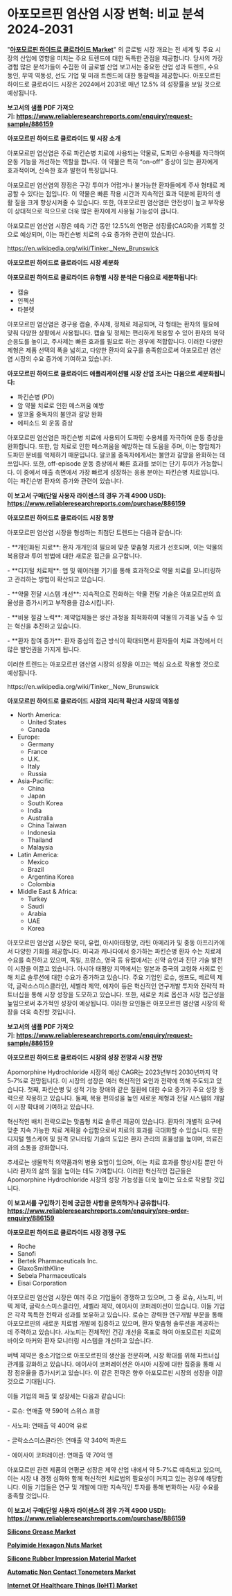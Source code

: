 <p><h1>아포모르핀 염산염 시장 변혁: 비교 분석 2024-2031</h1></p><p>"<strong><a href="https://www.reliableresearchreports.com/apomorphine-hydrochloride-r886159?utm_campaign=106&utm_medium=7&utm_source=Github&utm_content=ia&utm_term=11112024&utm_id=apomorphine-hydrochloride">아포모르핀 하이드로 클로라이드 Market</a></strong>" 의 글로벌 시장 개요는 전 세계 및 주요 시장의 산업에 영향을 미치는 주요 트렌드에 대한 독특한 관점을 제공합니다. 당사의 가장 경험 많은 분석가들이 수집한 이 글로벌 산업 보고서는 중요한 산업 성과 트렌드, 수요 동인, 무역 역동성, 선도 기업 및 미래 트렌드에 대한 통찰력을 제공합니다. 아포모르핀 하이드로 클로라이드 시장은 2024에서 2031로 매년 12.5% 의 성장률을 보일 것으로 예상됩니다.</p>
<p><strong>보고서의 샘플 PDF 가져오기:&nbsp;<a href="https://www.reliableresearchreports.com/enquiry/request-sample/886159?utm_campaign=106&utm_medium=7&utm_source=Github&utm_content=ia&utm_term=11112024&utm_id=apomorphine-hydrochloride">https://www.reliableresearchreports.com/enquiry/request-sample/886159</a></strong></p>
<p><strong>아포모르핀 하이드로 클로라이드 및 시장 소개</strong></p>
<p><p>아포모르핀 염산염은 주로 파킨슨병 치료에 사용되는 약물로, 도파민 수용체를 자극하여 운동 기능을 개선하는 역할을 합니다. 이 약물은 특히 “on-off” 증상이 있는 환자에게 효과적이며, 신속한 효과 발현이 특징입니다. </p><p>아포모르핀 염산염의 장점은 구강 투여가 어렵거나 불가능한 환자들에게 주사 형태로 제공할 수 있다는 점입니다. 이 약물은 빠른 작용 시간과 지속적인 효과 덕분에 환자의 생활 질을 크게 향상시켜줄 수 있습니다. 또한, 아포모르핀 염산염은 안전성이 높고 부작용이 상대적으로 적으므로 더욱 많은 환자에게 사용될 가능성이 큽니다. </p><p>아포모르핀 염산염 시장은 예측 기간 동안 12.5%의 연평균 성장률(CAGR)을 기록할 것으로 예상되며, 이는 파킨슨병 치료의 수요 증가와 관련이 있습니다.</p></p>
<p><a href="https://en.wikipedia.org/wiki/Tinker,_New_Brunswick?utm_campaign=106&utm_medium=7&utm_source=Github&utm_content=ia&utm_term=11112024&utm_id=apomorphine-hydrochloride">https://en.wikipedia.org/wiki/Tinker,_New_Brunswick</a></p>
<p><strong>아포모르핀 하이드로 클로라이드 시장 세분화</strong></p>
<p><strong>아포모르핀 하이드로 클로라이드 유형별 시장 분석은 다음으로 세분화됩니다:</strong></p>
<p><ul><li>캡슐</li><li>인젝션</li><li>타블렛</li></ul></p>
<p><p>아포모르핀 염산염은 경구용 캡슐, 주사제, 정제로 제공되며, 각 형태는 환자의 필요에 맞춰 다양한 상황에서 사용됩니다. 캡슐 및 정제는 편리하게 복용할 수 있어 환자의 복약 순응도를 높이고, 주사제는 빠른 효과를 필요로 하는 경우에 적합합니다. 이러한 다양한 제형은 제품 선택의 폭을 넓히고, 다양한 환자의 요구를 충족함으로써 아포모르핀 염산염 시장의 수요 증가에 기여하고 있습니다.</p></p>
<p><strong>아포모르핀 하이드로 클로라이드 애플리케이션별 시장 산업 조사는 다음으로 세분화됩니다:</strong></p>
<p><ul><li>파킨슨병 (PD)</li><li>암 약물 치료로 인한 메스꺼움 예방</li><li>알코올 중독자의 불안과 갈망 완화</li><li>에피소드 외 운동 증상</li></ul></p>
<p><p>아포모르핀 염산염은 파킨슨병 치료에 사용되어 도파민 수용체를 자극하여 운동 증상을 완화합니다. 또한, 암 치료로 인한 메스꺼움을 예방하는 데 도움을 주며, 이는 항암제가 도파민 분비를 억제하기 때문입니다. 알코올 중독자에게서는 불안과 갈망을 완화하는 데 쓰입니다. 또한, off-episode 운동 증상에서 빠른 효과를 보이는 단기 투여가 가능합니다. 이 중에서 매출 측면에서 가장 빠르게 성장하는 응용 분야는 파킨슨병 치료입니다. 이는 파킨슨병 환자의 증가와 관련이 있습니다.</p></p>
<p><strong>이 보고서 구매(단일 사용자 라이센스의 경우 가격 4900 USD): <a href="https://www.reliableresearchreports.com/purchase/886159?utm_campaign=106&utm_medium=7&utm_source=Github&utm_content=ia&utm_term=11112024&utm_id=apomorphine-hydrochloride">https://www.reliableresearchreports.com/purchase/886159</a></strong></p>
<p><strong>아포모르핀 하이드로 클로라이드 시장 동향</strong></p>
<p><p>아포모르핀 염산염 시장을 형성하는 최첨단 트렌드는 다음과 같습니다:</p><p>- **개인화된 치료**: 환자 개개인의 필요에 맞춘 맞춤형 치료가 선호되며, 이는 약물의 복용량과 투여 방법에 대한 새로운 접근을 요구합니다.</p><p>  </p><p>- **디지털 치료제**: 앱 및 웨어러블 기기를 통해 효과적으로 약물 치료를 모니터링하고 관리하는 방법이 확산되고 있습니다.</p><p>- **약물 전달 시스템 개선**: 지속적으로 진화하는 약물 전달 기술은 아포모르핀의 효율성을 증가시키고 부작용을 감소시킵니다.</p><p>- **비용 절감 노력**: 제약업체들은 생산 과정을 최적화하여 약물의 가격을 낮출 수 있는 혁신을 추진하고 있습니다.</p><p>- **환자 참여 증가**: 환자 중심의 접근 방식이 확대되면서 환자들이 치료 과정에서 더 많은 발언권을 가지게 됩니다.</p><p>이러한 트렌드는 아포모르핀 염산염 시장의 성장을 이끄는 핵심 요소로 작용할 것으로 예상됩니다.</p></p>
<p>https://en.wikipedia.org/wiki/Tinker,_New_Brunswick</p>
<p><strong>아포모르핀 하이드로 클로라이드 시장의 지리적 확산과 시장의 역동성</strong></p>
<p><ul>
    <li>
        North America:
        <ul>
            <li>United States</li>
            <li>Canada</li>
        </ul>
    </li>
    <li>
        Europe:
        <ul>
            <li>Germany</li>
            <li>France</li>
            <li>U.K.</li>
            <li>Italy</li>
            <li>Russia</li>
        </ul>
    </li>
    <li>
        Asia-Pacific:
        <ul>
            <li>China</li>
            <li>Japan</li>
            <li>South Korea</li>
            <li>India</li>
            <li>Australia</li>
            <li>China Taiwan</li>
            <li>Indonesia</li>
            <li>Thailand</li>
            <li>Malaysia</li>
        </ul>
    </li>
    <li>
        Latin America:
        <ul>
            <li>Mexico</li>
            <li>Brazil</li>
            <li>Argentina Korea</li>
            <li>Colombia</li>
        </ul>
    </li>
    <li>
        Middle East & Africa:
        <ul>
            <li>Turkey</li>
            <li>Saudi</li>
            <li>Arabia</li>
            <li>UAE</li>
            <li>Korea</li>
        </ul>
    </li>
    </ul></p>
<p><p>아포모르핀 염산염 시장은 북미, 유럽, 아시아태평양, 라틴 아메리카 및 중동 아프리카에서 다양한 기회를 제공합니다. 미국과 캐나다에서 증가하는 파킨슨병 환자 수는 치료제 수요를 촉진하고 있으며, 독일, 프랑스, 영국 등 유럽에서는 신약 승인과 진단 기술 발전이 시장을 이끌고 있습니다. 아시아 태평양 지역에서는 일본과 중국의 고령화 사회로 인해 치료 솔루션에 대한 수요가 증가하고 있습니다. 주요 기업인 로슈, 생프도, 베르텍 제약, 글락소스미스클라인, 세벨라 제약, 에자이 등은 혁신적인 연구개발 투자와 전략적 파트너십을 통해 시장 성장을 도모하고 있습니다. 또한, 새로운 치료 옵션과 시장 접근성을 높임으로써 추가적인 성장이 예상됩니다. 이러한 요인들은 아포모르핀 염산염 시장의 확장을 더욱 촉진할 것입니다.</p></p>
<p><strong>보고서의 샘플 PDF 가져오기:&nbsp;<a href="https://www.reliableresearchreports.com/enquiry/request-sample/886159?utm_campaign=106&utm_medium=7&utm_source=Github&utm_content=ia&utm_term=11112024&utm_id=apomorphine-hydrochloride">https://www.reliableresearchreports.com/enquiry/request-sample/886159</a></strong></p>
<p><strong>아포모르핀 하이드로 클로라이드 시장의 성장 전망과 시장 전망</strong></p>
<p><p>Apomorphine Hydrochloride 시장의 예상 CAGR는 2023년부터 2030년까지 약 5-7%로 전망됩니다. 이 시장의 성장은 여러 혁신적인 요인과 전략에 의해 주도되고 있습니다. 첫째, 파킨슨병 및 성적 기능 장애와 같은 질환에 대한 수요 증가가 주요 성장 동력으로 작용하고 있습니다. 둘째, 복용 편의성을 높인 새로운 제형과 전달 시스템의 개발이 시장 확대에 기여하고 있습니다.</p><p>혁신적인 배치 전략으로는 맞춤형 치료 솔루션 제공이 있습니다. 환자의 개별적 요구에 맞춘 지속 가능한 치료 계획을 수립함으로써 치료의 효과를 극대화할 수 있습니다. 또한 디지털 헬스케어 및 원격 모니터링 기술의 도입은 환자 관리의 효율성을 높이며, 의료진과의 소통을 강화합니다.</p><p>추세로는 생물학적 의약품과의 병용 요법이 있으며, 이는 치료 효과를 향상시킬 뿐만 아니라 환자의 삶의 질을 높이는 데도 기여합니다. 이러한 혁신적인 접근들은 Apomorphine Hydrochloride 시장의 성장 가능성을 더욱 높이는 요소로 작용할 것입니다.</p></p>
<p><strong>이 보고서를 구입하기 전에 궁금한 사항을 문의하거나 공유합니다. <a href="https://www.reliableresearchreports.com/enquiry/pre-order-enquiry/886159?utm_campaign=106&utm_medium=7&utm_source=Github&utm_content=ia&utm_term=11112024&utm_id=apomorphine-hydrochloride">https://www.reliableresearchreports.com/enquiry/pre-order-enquiry/886159</a></strong></p>
<p><strong>아포모르핀 하이드로 클로라이드 시장 경쟁 구도</strong></p>
<p><ul><li>Roche</li><li>Sanofi</li><li>Bertek Pharmaceuticals Inc.</li><li>GlaxoSmithKline</li><li>Sebela Pharmaceuticals</li><li>Eisai Corporation</li></ul></p>
<p><p>아포모르핀 염산염 시장은 여러 주요 기업들이 경쟁하고 있으며, 그 중 로슈, 사노피, 버텍 제약, 글락소스미스클라인, 세벨라 제약, 에이사이 코퍼레이션이 있습니다. 이들 기업은 각각 독특한 전략과 성과를 보유하고 있습니다. 로슈는 강력한 연구개발 부문을 통해 아포모르핀의 새로운 치료법 개발에 집중하고 있으며, 환자 맞춤형 솔루션을 제공하는 데 주력하고 있습니다. 사노피는 전체적인 건강 개선을 목표로 하여 아포모르핀 치료의 바이오 마커와 환자 모니터링 시스템을 개선하고 있습니다.</p><p>버텍 제약은 중소기업으로 아포모르핀의 생산을 전문하며, 시장 확대를 위해 파트너십 관계를 강화하고 있습니다. 에이사이 코퍼레이션은 아시아 시장에 대한 집중을 통해 시장 점유율을 증가시키고 있습니다. 이 같은 전략은 향후 아포모르핀 시장의 성장을 이끌 것으로 기대됩니다.</p><p>이들 기업의 매출 및 성장세는 다음과 같습니다:</p><p>- 로슈: 연매출 약 590억 스위스 프랑</p><p>- 사노피: 연매출 약 400억 유로</p><p>- 글락소스미스클라인: 연매출 약 340억 파운드</p><p>- 에이사이 코퍼레이션: 연매출 약 70억 엔</p><p>아포모르핀 관련 제품의 연평균 성장은 제약 산업 내에서 약 5-7%로 예측되고 있으며, 이는 시장 내 경쟁 심화와 함께 혁신적인 치료법의 필요성이 커지고 있는 경우에 해당합니다. 이들 기업들은 연구 및 개발에 대한 지속적인 투자를 통해 변화하는 시장 수요를 충족할 것입니다.</p></p>
<p><strong>이 보고서 구매(단일 사용자 라이센스의 경우 가격 4900 USD): <a href="https://www.reliableresearchreports.com/purchase/886159?utm_campaign=106&utm_medium=7&utm_source=Github&utm_content=ia&utm_term=11112024&utm_id=apomorphine-hydrochloride">https://www.reliableresearchreports.com/purchase/886159</a></strong></p>
<p><strong><p><a href="https://github.com/ParvinKhatun77/Market-Research-Report-List-1/blob/main/silicone-grease-market.md?utm_campaign=106&utm_medium=7&utm_source=Github&utm_content=ia&utm_term=11112024&utm_id=apomorphine-hydrochloride">Silicone Grease Market</a></p><p><a href="https://www.linkedin.com/pulse/global-polyimide-hexagon-nuts-nexus-sector-confluences-regional-jqv7e?utm_campaign=106&utm_medium=7&utm_source=Github&utm_content=ia&utm_term=11112024&utm_id=apomorphine-hydrochloride">Polyimide Hexagon Nuts Market</a></p><p><a href="https://github.com/aiko92han/Market-Research-Report-List-1/blob/main/silicone-rubber-impression-material-market.md?utm_campaign=106&utm_medium=7&utm_source=Github&utm_content=ia&utm_term=11112024&utm_id=apomorphine-hydrochloride">Silicone Rubber Impression Material Market</a></p><p><a href="https://issuu.com/reportprime-2/docs/automatic-non-contact-tonometers-ma_15f7d05992007b?utm_campaign=106&utm_medium=7&utm_source=Github&utm_content=ia&utm_term=11112024&utm_id=apomorphine-hydrochloride">Automatic Non Contact Tonometers Market</a></p><p><a href="https://www.linkedin.com/pulse/internet-healthcare-things-ioht-market-maturity-analysis-regional-w3jhe?utm_campaign=106&utm_medium=7&utm_source=Github&utm_content=ia&utm_term=11112024&utm_id=apomorphine-hydrochloride">Internet Of Healthcare Things (IoHT) Market</a></p></strong></p>
<p></p>